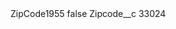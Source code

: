 <?xml version="1.0" encoding="UTF-8"?>
<CustomMetadata xmlns="http://soap.sforce.com/2006/04/metadata" xmlns:xsi="http://www.w3.org/2001/XMLSchema-instance" xmlns:xsd="http://www.w3.org/2001/XMLSchema">
    <label>ZipCode1955</label>
    <protected>false</protected>
    <values>
        <field>Zipcode__c</field>
        <value xsi:type="xsd:string">33024</value>
    </values>
</CustomMetadata>
